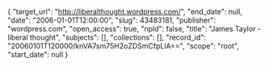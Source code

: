 {
  "target_url": "http://liberalthought.wordpress.com/", 
  "end_date": null, 
  "date": "2006-01-01T12:00:00", 
  "slug": 43483181, 
  "publisher": "wordpress.com", 
  "open_access": true, 
  "npld": false, 
  "title": "James Taylor - liberal thought", 
  "subjects": [], 
  "collections": [], 
  "record_id": "20060101T120000/knVA7sm75H2oZDSmCfpLlA==", 
  "scope": "root", 
  "start_date": null
}

